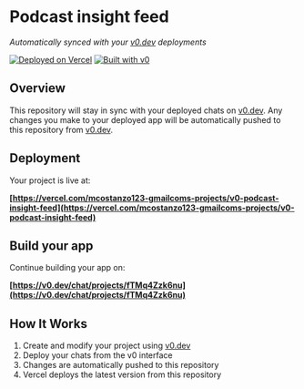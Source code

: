 # Podcast insight feed

*Automatically synced with your [v0.dev](https://v0.dev) deployments*

[![Deployed on Vercel](https://img.shields.io/badge/Deployed%20on-Vercel-black?style=for-the-badge&logo=vercel)](https://vercel.com/mcostanzo123-gmailcoms-projects/v0-podcast-insight-feed)
[![Built with v0](https://img.shields.io/badge/Built%20with-v0.dev-black?style=for-the-badge)](https://v0.dev/chat/projects/fTMq4Zzk6nu)

## Overview

This repository will stay in sync with your deployed chats on [v0.dev](https://v0.dev).
Any changes you make to your deployed app will be automatically pushed to this repository from [v0.dev](https://v0.dev).

## Deployment

Your project is live at:

**[https://vercel.com/mcostanzo123-gmailcoms-projects/v0-podcast-insight-feed](https://vercel.com/mcostanzo123-gmailcoms-projects/v0-podcast-insight-feed)**

## Build your app

Continue building your app on:

**[https://v0.dev/chat/projects/fTMq4Zzk6nu](https://v0.dev/chat/projects/fTMq4Zzk6nu)**

## How It Works

1. Create and modify your project using [v0.dev](https://v0.dev)
2. Deploy your chats from the v0 interface
3. Changes are automatically pushed to this repository
4. Vercel deploys the latest version from this repository